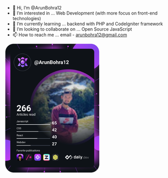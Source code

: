 - 👋 Hi, I’m @ArunBohra12
- 👀 I’m interested in ... Web Development (with more focus on front-end technologies)
- 🌱 I’m currently learning ... backend with PHP and CodeIgniter framework
- 💞️ I’m looking to collaborate on ... Open Source JavaScript
- 📫 How to reach me ... email - arunbohra12@gmail.com

<a href="https://app.daily.dev/DailyDevTips"><img src="https://github.com/ArunBohra12/ArunBohra12/blob/main/devcard.svg" width="300" alt="Arun Bohra's Dev Card"/></a>
